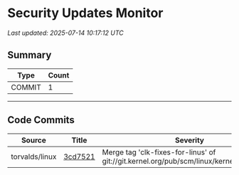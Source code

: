 # Security Updates Monitor

*Last updated: 2025-07-14 10:17:12 UTC*

## Summary
| Type | Count |
|------|-------|
| COMMIT | 1 |

---

## Code Commits

| Source | Title | Severity | Date |
|--------|-------|----------|------|
| torvalds/linux | [3cd7521](https://github.com/torvalds/linux/commit/3cd752194e2ec2573d0e740f4a1edbfcc28257f5) | Merge tag 'clk-fixes-for-linus' of git://git.kernel.org/pub/scm/linux/kernel/git/clk/linux | 2025-07-13 |

